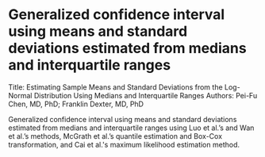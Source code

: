 # Generalized confidence interval using means and standard deviations estimated from medians and interquartile ranges
 
Title: Estimating Sample Means and Standard Deviations from the Log-Normal Distribution Using Medians and Interquartile Ranges
Authors: Pei-Fu Chen, MD, PhD; Franklin Dexter, MD, PhD

Generalized confidence interval using means and standard deviations estimated from medians and interquartile ranges using Luo et al.’s and Wan et al.’s methods, McGrath et al.’s quantile estimation and Box-Cox transformation, and Cai et al.'s maximum likelihood estimation method.
